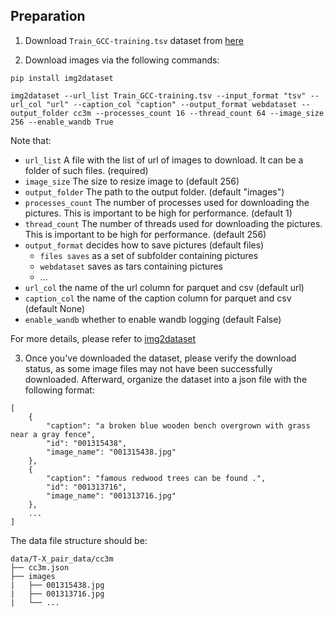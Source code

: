 

## Preparation

1. Download `Train_GCC-training.tsv` dataset from [here](https://ai.google.com/research/ConceptualCaptions/download) 


2. Download images via the following commands:
```commandline
pip install img2dataset

img2dataset --url_list Train_GCC-training.tsv --input_format "tsv" --url_col "url" --caption_col "caption" --output_format webdataset --output_folder cc3m --processes_count 16 --thread_count 64 --image_size 256 --enable_wandb True
```
Note that: 

- `url_list` A file with the list of url of images to download. It can be a folder of such files. (required)
- `image_size` The size to resize image to (default 256)
- `output_folder` The path to the output folder. (default "images")
- `processes_count` The number of processes used for downloading the pictures. This is important to be high for performance. (default 1)
- `thread_count` The number of threads used for downloading the pictures. This is important to be high for performance. (default 256)
- `output_format` decides how to save pictures (default files)
  - `files saves` as a set of subfolder containing pictures
  - `webdataset` saves as tars containing pictures
  - ...
- `url_col` the name of the url column for parquet and csv (default url)
- `caption_col` the name of the caption column for parquet and csv (default None)
- `enable_wandb` whether to enable wandb logging (default False)

For more details, please refer to [img2dataset](https://github.com/rom1504/img2dataset/blob/main/README.md)



3. Once you've downloaded the dataset, please verify the download status, as some image files may not have been successfully downloaded. Afterward, organize the dataset into a json file with the following format:

```angular2html
[   
    {
        "caption": "a broken blue wooden bench overgrown with grass near a gray fence",
        "id": "001315438",
        "image_name": "001315438.jpg"
    },
    {
        "caption": "famous redwood trees can be found .",
        "id": "001313716",
        "image_name": "001313716.jpg"
    },
    ...
]
```
The data file structure should be:
```angular2html
data/T-X_pair_data/cc3m
├── cc3m.json
├── images
|   ├── 001315438.jpg
|   ├── 001313716.jpg
|   └── ...
```